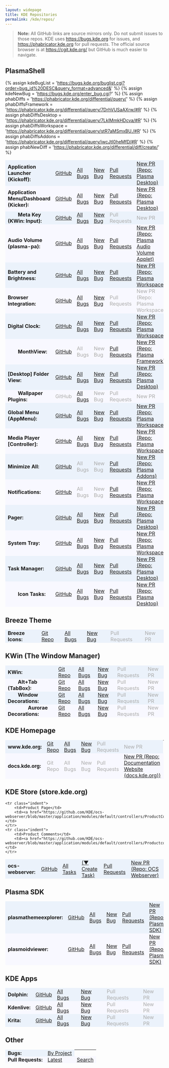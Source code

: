 ```yaml
---
layout: widepage
title: KDE Repositories
permalink: /kde/repos/
---
```


<style type="text/css">
#sidenav {
	display: none;
}
.page-content .wrapper {
	max-width: -webkit-calc(100vw - (30px * 2));
	max-width: calc(100vw - (30px * 2));
}
.repolist td {
	padding: 0 0.5em;
	border-width: 0.1em 0;
	border-style: solid;
}
.repolist tr:nth-of-type(2n-1) td {
	background: #ebf2fb;
	border-color: #ebf2fb;
}
.repolist tr:nth-of-type(2n) td {
	background: #f8f8ff;
	border-color: #f8f8ff;
}
.repolist tr:nth-of-type(2n-1):hover td,
.repolist tr:nth-of-type(2n):hover td {
	border-color: #888;
}
.repolist td:nth-of-type(1) {
	font-weight: bold;
}
.repolist tr.indent td:nth-of-type(1):before {
	display: inline-block;
	content: "";
	width: 2em;
}
.repolist tr.indent.depth2 td:nth-of-type(1):before {
	width: 4em;
}
.repolist td:nth-of-type(1):after {
	content: ":";
}
.repolist td a:not([href]) {
	color: #aaa;
}
</style>


> **Note:** All GitHub links are source mirrors only. Do not submit issues to those repos. KDE uses <https://bugs.kde.org> for issues, and <https://phabricator.kde.org> for pull requests. The official source browser is at <https://cgit.kde.org/> but GitHub is much easier to navigate.

## PlasmaShell

{% assign kdeBugList = 'https://bugs.kde.org/buglist.cgi?order=bug_id%20DESC&query_format=advanced&' %}
{% assign kdeNewBug = 'https://bugs.kde.org/enter_bug.cgi?' %}
{% assign phabDiffs = 'https://phabricator.kde.org/differential/query/' %}
{% assign phabDiffsFramework = 'https://phabricator.kde.org/differential/query/7DrhVUSaAXrw/#R' %}
{% assign phabDiffsDesktop = 'https://phabricator.kde.org/differential/query/7LklMmkHDcva/#R' %}
{% assign phabDiffsWorkspace = 'https://phabricator.kde.org/differential/query/stR7aMSmxBU./#R' %}
{% assign phabDiffsAddons = 'https://phabricator.kde.org/differential/query/iwcJtI0heMfD/#R' %}
{% assign phabNewDiff = 'https://phabricator.kde.org/differential/diff/create/' %}

<table class="repolist">
	<tr>
		<td>Application Launcher (Kickoff)</td>
		<td><a href="https://github.com/KDE/plasma-desktop/blob/master/applets/kickoff/">GitHub</a></td>
		<td><a href="{{kdeBugList}}product=plasmashell&component=Application%20Launcher%20%28Kickoff%29&list_id=1406061">All Bugs</a></td>
		<td><a href="{{kdeNewBug}}product=plasmashell&component=Application%20Launcher%20%28Kickoff%29">New Bug</a></td>
		<td><a href="{{phabDiffsDesktop}}">Pull Requests</a></td>
		<td><a href="{{phabNewDiff}}">New PR (Repo: Plasma Desktop)</a></td>
	</tr>
	<tr>
		<td>Application Menu/Dashboard (Kicker)</td>
		<td><a href="https://github.com/KDE/plasma-desktop/blob/master/applets/kicker/">GitHub</a></td>
		<td><a href="{{kdeBugList}}product=plasmashell&component=Application%20Menu%20%28Kicker%29&list_id=1406061">All Bugs</a></td>
		<td><a href="{{kdeNewBug}}product=plasmashell&component=Application%20Menu%20%28Kicker%29">New Bug</a></td>
		<td><a href="{{phabDiffsDesktop}}">Pull Requests</a></td>
		<td><a href="{{phabNewDiff}}">New PR (Repo: Plasma Desktop)</a></td>
	</tr>
	<tr class="indent">
		<td>Meta Key (KWin: Input)</td>
		<td><a href="https://github.com/KDE/kwin/">GitHub</a></td>
		<td><a href="{{kdeBugList}}product=kwin&component=input&list_id=1432963">All Bugs</a></td>
		<td><a href="{{kdeNewBug}}product=kwin&component=input">New Bug</a></td>
		<td><a>Pull Requests</a></td>
		<td><a>New PR</a></td>
	</tr>
	<tr>
		<td>Audio Volume (plasma-pa)</td>
		<td><a href="https://github.com/KDE/plasma-pa">GitHub</a></td>
		<td><a href="{{kdeBugList}}product=plasma-pa&list_id=1406062">All Bugs</a></td>
		<td><a href="{{kdeNewBug}}product=plasma-pa&component=applet">New Bug</a></td>
		<td><a href="{{phabDiffs}}NlM7ES4ji2UX/#R">Pull Requests</a></td>
		<td><a href="{{phabNewDiff}}">New PR (Repo: Plasma Audio Volume Applet)</a></td>
	</tr>
	<tr>
		<td>Battery and Brightness</td>
		<td><a href="https://github.com/KDE/plasma-workspace/tree/master/applets/batterymonitor">GitHub</a></td>
		<td><a href="{{kdeBugList}}product=plasmashell&component=Battery%20Monitor&list_id=1439115">All Bugs</a></td>
		<td><a href="{{kdeNewBug}}product=plasmashell&component=Battery%20Monitor">New Bug</a></td>
		<td><a href="{{phabDiffsWorkspace}}">Pull Requests</a></td>
		<td><a href="{{phabNewDiff}}">New PR (Repo: Plasma Workspace)</a></td>
	</tr>
	<tr>
		<td>Browser Integration</td>
		<td><a href="https://github.com/kde/plasma-browser-integration">GitHub</a></td>
		<td><a href="{{kdeBugList}}product=plasma-browser-integration&list_id=1451104">All Bugs</a></td>
		<td><a href="{{kdeNewBug}}product=plasma-browser-integration">New Bug</a></td>
		<td><a>Pull Requests</a></td>
		<td><a>New PR (Repo: Plasma Workspace)</a></td>
	</tr>
	<tr>
		<td>Digital Clock</td>
		<td><a href="https://github.com/KDE/plasma-workspace/tree/master/applets/digital-clock">GitHub</a></td>
		<td><a href="{{kdeBugList}}product=plasmashell&component=Digital%20Clock&list_id=1406061">All Bugs</a></td>
		<td><a href="{{kdeNewBug}}product=plasmashell&component=Digital%20Clock">New Bug</a></td>
		<td><a href="{{phabDiffsWorkspace}}">Pull Requests</a></td>
		<td><a href="{{phabNewDiff}}">New PR (Repo: Plasma Workspace)</a></td>
	</tr>
	<tr class="indent">
		<td>MonthView</td>
		<td><a href="https://github.com/KDE/plasma-framework/tree/master/src/declarativeimports/calendar">GitHub</a></td>
		<td><a>All Bugs</a></td>
		<td><a>New Bug</a></td>
		<td><a href="{{phabDiffsFramework}}">Pull Requests</a></td>
		<td><a href="{{phabNewDiff}}">New PR (Repo: Plasma Framework)</a></td>
	</tr>
	<tr>
		<td>[Desktop] Folder View</td>
		<td><a href="https://github.com/KDE/plasma-desktop/tree/master/containments/desktop/">GitHub</a></td>
		<td><a href="{{kdeBugList}}product=plasmashell&component=Folder&list_id=1417574">All Bugs</a></td>
		<td><a href="{{kdeNewBug}}product=plasmashell&component=Folder">New Bug</a></td>
		<td><a href="{{phabDiffsDesktop}}">Pull Requests</a></td>
		<td><a href="{{phabNewDiff}}">New PR (Repo: Plasma Desktop)</a></td>
	</tr>
	<tr class="indent">
		<td>Wallpaper Plugins</td>
		<td><a>GitHub</a></td>
		<td><a href="{{kdeBugList}}product=Plasma%20Workspace%20Wallpapers&component=general&list_id=1437793">All Bugs</a></td>
		<td><a>New Bug</a></td>
		<td><a>Pull Requests</a></td>
		<td><a>New PR</a></td>
	</tr>
	<tr>
		<td>Global Menu (AppMenu)</td>
		<td><a href="https://github.com/KDE/plasma-workspace/tree/master/applets/appmenu">GitHub</a></td>
		<td><a href="{{kdeBugList}}product=plasmashell&component=Global%20Menu&list_id=1440415">All Bugs</a></td>
		<td><a href="{{kdeNewBug}}product=plasmashell&component=Global%20Menu">New Bug</a></td>
		<td><a href="{{phabDiffsWorkspace}}">Pull Requests</a></td>
		<td><a href="{{phabNewDiff}}">New PR (Repo: Plasma Workspace)</a></td>
	</tr>
	<tr>
		<td>Media Player [Controller]</td>
		<td><a href="https://github.com/KDE/plasma-workspace/tree/master/applets/mediacontroller">GitHub</a></td>
		<td><a href="{{kdeBugList}}product=plasmashell&component=Media%20Player&list_id=1428170">All Bugs</a></td>
		<td><a href="{{kdeNewBug}}product=plasmashell&component=Media%20Player">New Bug</a></td>
		<td><a href="{{phabDiffsWorkspace}}">Pull Requests</a></td>
		<td><a href="{{phabNewDiff}}">New PR (Repo: Plasma Workspace)</a></td>
	</tr>
	<tr>
		<td>Minimize All</td>
		<td><a href="https://github.com/KDE/kdeplasma-addons/tree/master/applets/minimizeall">GitHub</a></td>
		<td><a>All Bugs</a></td>
		<td><a>New Bug</a></td>
		<td><a href="{{phabDiffsAddons}}">Pull Requests</a></td>
		<td><a href="{{phabNewDiff}}">New PR (Repo: Plasma Addons)</a></td>
	</tr>
	<tr>
		<td>Notifications</td>
		<td><a href="https://github.com/KDE/plasma-workspace/tree/master/applets/notifications">GitHub</a></td>
		<td><a>All Bugs</a></td>
		<td><a>New Bug</a></td>
		<td><a href="{{phabDiffsWorkspace}}">Pull Requests</a></td>
		<td><a href="{{phabNewDiff}}">New PR (Repo: Plasma Workspace)</a></td>
	</tr>
	<tr>
		<td>Pager</td>
		<td><a href="https://github.com/KDE/plasma-desktop/blob/master/applets/pager">GitHub</a></td>
		<td><a href="{{kdeBugList}}product=plasmashell&component=Pager&list_id=1411058">All Bugs</a></td>
		<td><a href="{{kdeNewBug}}product=plasmashell&component=Pager">New Bug</a></td>
		<td><a href="{{phabDiffsDesktop}}">Pull Requests</a></td>
		<td><a href="{{phabNewDiff}}">New PR (Repo: Plasma Desktop)</a></td>
	</tr>
	<tr>
		<td>System Tray</td>
		<td><a href="https://github.com/KDE/plasma-workspace/tree/master/applets/systemtray">GitHub</a></td>
		<td><a href="{{kdeBugList}}product=plasmashell&component=System%20Tray&list_id=1408524">All Bugs</a></td>
		<td><a href="{{kdeNewBug}}product=plasmashell&component=System%20Tray">New Bug</a></td>
		<td><a href="{{phabDiffsWorkspace}}">Pull Requests</a></td>
		<td><a href="{{phabNewDiff}}">New PR (Repo: Plasma Workspace)</a></td>
	</tr>
	<tr>
		<td>Task Manager</td>
		<td><a href="https://github.com/KDE/plasma-desktop/blob/master/applets/taskmanager">GitHub</a></td>
		<td><a href="{{kdeBugList}}product=plasmashell&component=Task%20Manager&list_id=1407534">All Bugs</a></td>
		<td><a href="{{kdeNewBug}}product=plasmashell&component=Task%20Manager">New Bug</a></td>
		<td><a href="{{phabDiffsDesktop}}">Pull Requests</a></td>
		<td><a href="{{phabNewDiff}}">New PR (Repo: Plasma Desktop)</a></td>
	</tr>
	<tr class="indent">
		<td>Icon Tasks</td>
		<td><a href="https://github.com/KDE/plasma-desktop/blob/master/applets/taskmanager">GitHub</a></td>
		<td><a href="{{kdeBugList}}product=plasmashell&component=Icons-only%20Task%20Manager&list_id=1407535">All Bugs</a></td>
		<td><a href="{{kdeNewBug}}product=plasmashell&component=Icons-only%20Task%20Manager">New Bug</a></td>
		<td><a href="{{phabDiffsDesktop}}">Pull Requests</a></td>
		<td><a href="{{phabNewDiff}}">New PR (Repo: Plasma Desktop)</a></td>
	</tr>
</table>


## Breeze Theme

<table class="repolist">
	<tr>
		<td>Breeze Icons</td>
		<td><a href="https://github.com/KDE/breeze-icons/">Git Repo</a></td>
		<td><a href="{{kdeBugList}}product=Breeze&component=icons&list_id=1436777">All Bugs</a></td>
		<td><a href="{{kdeNewBug}}product=Breeze&component=icons">New Bug</a></td>
		<td><a>Pull Requests</a></td>
		<td><a>New PR</a></td>
	</tr>
</table>


## KWin (The Window Manager)

<table class="repolist">
	<tr>
		<td>KWin</td>
		<td><a href="https://github.com/KDE/kwin/">Git Repo</a></td>
		<td><a href="{{kdeBugList}}product=kwin&list_id=1442047">All Bugs</a></td>
		<td><a href="{{kdeNewBug}}product=kwin">New Bug</a></td>
		<td><a>Pull Requests</a></td>
		<td><a>New PR</a></td>
	</tr>
	<tr class="indent">
		<td>Alt+Tab (TabBox)</td>
		<td><a href="https://github.com/KDE/kwin/tree/master/tabbox">Git Repo</a></td>
		<td><a href="{{kdeBugList}}product=kwin&component=tabbox&list_id=1442048">All Bugs</a></td>
		<td><a href="{{kdeNewBug}}product=kwin&component=tabbox">New Bug</a></td>
		<td><a>Pull Requests</a></td>
		<td><a>New PR</a></td>
	</tr>
	<tr class="indent">
		<td>Window Decorations</td>
		<td><a href="https://github.com/KDE/kwin/tree/master/kdecorations">Git Repo</a></td>
		<td><a href="{{kdeBugList}}product=kwin&component=decorations&list_id=1442298">All Bugs</a></td>
		<td><a href="{{kdeNewBug}}product=kwin&component=decorations">New Bug</a></td>
		<td><a>Pull Requests</a></td>
		<td><a>New PR</a></td>
	</tr>
	<tr class="indent depth2">
		<td>Aurorae Decorations</td>
		<td><a href="https://github.com/KDE/kwin/tree/master/plugins/kdecorations/aurorae">Git Repo</a></td>
		<td><a href="{{kdeBugList}}product=kwin&component=aurorae&list_id=1442301">All Bugs</a></td>
		<td><a href="{{kdeNewBug}}product=kwin&component=aurorae">New Bug</a></td>
		<td><a>Pull Requests</a></td>
		<td><a>New PR</a></td>
	</tr>
</table>


## KDE Homepage

<table class="repolist">
	<tr>
		<td>www.kde.org</td>
		<td><a href="https://cgit.kde.org/scratch/kvermette/www-aether.git/tree/">Git Repo</a></td>
		<td><a href="{{kdeBugList}}product=www.kde.org&component=general&list_id=1430354">All Bugs</a></td>
		<td><a href="{{kdeNewBug}}product=www.kde.org&component=general">New Bug</a></td>
		<td><a>Pull Requests</a></td>
		<td><a>New PR</a></td>
	</tr>
	<tr>
		<td>docs.kde.org</td>
		<td><a>Git Repo</a></td>
		<td><a>All Bugs</a></td>
		<td><a>New Bug</a></td>
		<td><a>Pull Requests</a></td>
		<td><a href="{{phabNewDiff}}">New PR (Repo: Documentation Website (docs.kde.org))</a></td>
		<td><a href="https://phabricator.kde.org/source/websites-docs-kde-org/">Phabricator</a></td>
	</tr>
</table>


## KDE Store (store.kde.org)

<table class="repolist">
	<tr>
		<td>ocs-webserver</td>
		<td><a href="https://github.com/KDE/ocs-webserver/tree/master/application/modules/default/controllers">GitHub</a></td>
		<td><a href="https://phabricator.kde.org/tag/kde_store/">All Tasks</a></td>
		<td><a href="https://phabricator.kde.org/tag/kde_store/">(▼ Create Task)</a></td>
		<td><a href="https://phabricator.kde.org/differential/query/6v0DIohqTbc6/#R">Pull Requests</a></td>
		<td><a href="{{phabNewDiff}}">New PR (Repo: OCS Webserver)</a></td>
	</tr>

	<tr class="indent">
		<td>Product Page</td>
		<td><a href="https://github.com/KDE/ocs-webserver/blob/master/application/modules/default/controllers/ProductController.php">GitHub</a></td>
	</tr>
	<tr class="indent">
		<td>Product Comments</td>
		<td><a href="https://github.com/KDE/ocs-webserver/blob/master/application/modules/default/controllers/ProductcommentController.php">GitHub</a></td>
	</tr>
</table>


## Plasma SDK

<table class="repolist">
	<tr>
		<td>plasmathemeexplorer</td>
		<td><a href="https://github.com/KDE/plasma-sdk/tree/master/themeexplorer">GitHub</a></td>
		<td><a href="{{kdeBugList}}product=Plasma%20SDK&component=plasmathemeexplorer&list_id=1433280">All Bugs</a></td>
		<td><a href="{{kdeNewBug}}product=Plasma%20SDK&component=plasmathemeexplorer">New Bug</a></td>
		<td><a href="{{phabDiffsDesktop}}">Pull Requests</a></td>
		<td><a href="{{phabNewDiff}}">New PR (Repo: Plasma SDK)</a></td>
	</tr>
	<tr>
		<td>plasmoidviewer</td>
		<td><a href="https://github.com/KDE/plasma-sdk/tree/master/plasmoidviewer">GitHub</a></td>
		<td><a href="{{kdeBugList}}product=Plasma%20SDK&component=plasmoidviewer&list_id=1422702">All Bugs</a></td>
		<td><a href="{{kdeNewBug}}product=Plasma%20SDK&component=plasmoidviewer">New Bug</a></td>
		<td><a href="{{phabDiffsDesktop}}">Pull Requests</a></td>
		<td><a href="{{phabNewDiff}}">New PR (Repo: Plasma SDK)</a></td>
	</tr>
</table>


## KDE Apps

<table class="repolist">
	<tr>
		<td>Dolphin</td>
		<td><a href="https://github.com/KDE/Dolphin">GitHub</a></td>
		<td><a href="{{kdeBugList}}product=dolphin&list_id=1431508">All Bugs</a></td>
		<td><a href="{{kdeNewBug}}product=dolphin">New Bug</a></td>
		<td><a>Pull Requests</a></td>
		<td><a>New PR</a></td>
	</tr>
	<tr>
		<td>Kdenlive</td>
		<td><a href="https://github.com/KDE/kdenlive">GitHub</a></td>
		<td><a href="{{kdeBugList}}product=kdenlive&list_id=1444103">All Bugs</a></td>
		<td><a href="{{kdeNewBug}}product=kdenlive">New Bug</a></td>
		<td><a>Pull Requests</a></td>
		<td><a>New PR</a></td>
	</tr>
	<tr>
		<td>Krita</td>
		<td><a href="https://github.com/KDE/krita">GitHub</a></td>
		<td><a href="{{kdeBugList}}product=krita&list_id=1444104">All Bugs</a></td>
		<td><a href="{{kdeNewBug}}product=krita">New Bug</a></td>
		<td><a>Pull Requests</a></td>
		<td><a>New PR</a></td>
	</tr>
</table>


## Other

<table class="repolist">
	<tr>
		<td>Bugs</td>
		<td><a href="https://bugs.kde.org/describecomponents.cgi">By Project</a></td>
	</tr>
	<tr>
		<td>Pull Requests</td>
		<td><a href="https://phabricator.kde.org/differential/query/all/">Latest</a></td>
		<td><a href="https://phabricator.kde.org/differential/query/advanced/">Search</a></td>
	</tr>
</table>
